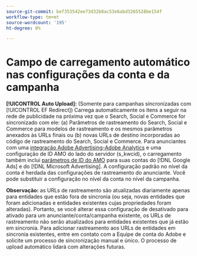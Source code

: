 ```yaml
---
source-git-commit: bef353542ee73d32b8ac53e6abd3265528be154f
workflow-type: tm+mt
source-wordcount: '195'
ht-degree: 0%

---
```

# Campo de carregamento automático nas configurações da conta e da campanha

**[!UICONTROL Auto Upload]:** (Somente para campanhas sincronizadas com [!UICONTROL EF Redirect]) Carrega automaticamente os itens a seguir na rede de publicidade na próxima vez que o Search, Social e Commerce for sincronizado com ele: (a) Parâmetros de rastreamento do Search, Social e Commerce para modelos de rastreamento e os mesmos parâmetros anexados às URLs finais ou (b) novas URLs de destino incorporadas ao código de rastreamento do Search, Social e Commerce. Para anunciantes com uma [integração Adobe Advertising-Adobe Analytics](https://experienceleague.adobe.com/docs/advertising/integrations/analytics/overview.html?lang=pt-BR) e uma configuração de ID AMO do lado do servidor (s_kwcid), o carregamento também inclui [parâmetros de ID do AMO](/help/integrations/analytics/ids.md#amo-id) para suas contas do [!DNL Google Ads] e do [!DNL Microsoft Advertising]. A configuração padrão no nível da conta é herdada das configurações de rastreamento do anunciante. Você pode substituir a configuração no nível da conta no nível da campanha.

**Observação:** as URLs de rastreamento são atualizadas diariamente apenas para entidades que estão fora de sincronia (ou seja, novas entidades que foram adicionadas e entidades existentes cujas propriedades foram alteradas). Portanto, se você alterar essa configuração de desativado para ativado para um anunciante/conta/campanha existente, os URLs de rastreamento não serão atualizados para entidades existentes que já estão em sincronia. Para adicionar rastreamento aos URLs de entidades em sincronia existentes, entre em contato com a Equipe de conta do Adobe e solicite um processo de sincronização manual e único. O processo de upload automático lidará com alterações futuras.
